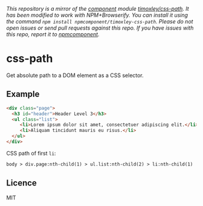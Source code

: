 *This repository is a mirror of the [component](http://component.io) module [timoxley/css-path](http://github.com/timoxley/css-path). It has been modified to work with NPM+Browserify. You can install it using the command `npm install npmcomponent/timoxley-css-path`. Please do not open issues or send pull requests against this repo. If you have issues with this repo, report it to [npmcomponent](https://github.com/airportyh/npmcomponent).*
# css-path

  Get absolute path to a DOM element as a CSS selector.

## Example

```html
<div class="page">
  <h3 id="header">Header Level 3</h3>
  <ul class="list">
     <li>Lorem ipsum dolor sit amet, consectetuer adipiscing elit.</li>
     <li>Aliquam tincidunt mauris eu risus.</li>
  </ul>
</div>
```
CSS path of first `li`:
```html
body > div.page:nth-child(1) > ul.list:nth-child(2) > li:nth-child(1)
```

## Licence

  MIT
